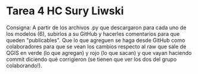 # Tarea 4 HC Sury Liwski
Consigna: A partir de los archivos .py que descargaron para cada uno de los modelos (6), subirlos a su GitHub y hacerles comentarios para que queden "publicables". Que lo que agreguen se haga desde GitHub como colaboradores para que se vean los cambios respecto al raw que sale de QGIS en verde (lo que agregan) y rojo (lo que sacan) y que vayan haciendo commit diciendo qué corrigieron (se tienen que ver los dos del grupo colaborando!).


